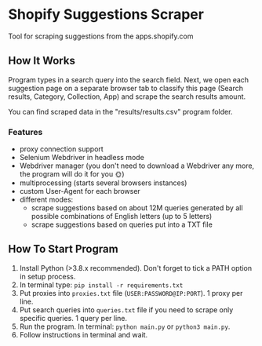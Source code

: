 # Shopify Suggestions Scraper

Tool for scraping suggestions from the apps.shopify.com

## How It Works
Program types in a search query into the search field. Next, we open each suggestion page on a separate browser tab to classify this page (Search results, Category, Collection, App) and scrape the search results amount.

You can find scraped data in the "results/results.csv" program folder.

### Features
- proxy connection support
- Selenium Webdriver in headless mode
- Webdriver manager (you don't need to download a Webdriver any more, the program will do it for you 🌞)
- multiprocessing (starts several browsers instances)
- custom User-Agent for each browser
- different modes: 
  - scrape suggestions based on about 12M queries generated by all possible combinations of English letters (up to 5 letters)
  - scrape suggestions based on queries put into a TXT file

## How To Start Program
1. Install Python (>3.8.x recommended). Don't forget to tick a PATH option in setup process.
2. In terminal type: `pip install -r requirements.txt`
3. Put proxies into `proxies.txt` file (`USER:PASSWORD@IP:PORT`). 1 proxy per line.
4. Put search queries into `queries.txt` file if you need to scrape only specific queries. 1 query per line. 
5. Run the program. In terminal: `python main.py` or `python3 main.py`.
6. Follow instructions in terminal and wait.
